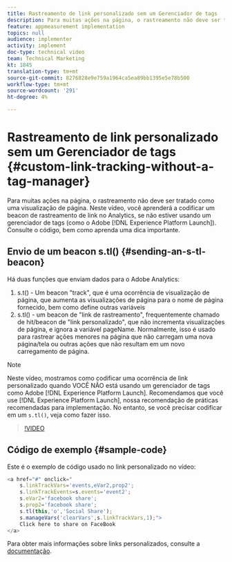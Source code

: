 ```yaml
---
title: Rastreamento de link personalizado sem um Gerenciador de tags
description: Para muitas ações na página, o rastreamento não deve ser tratado como uma visualização de página. Neste vídeo, você aprenderá a codificar um beacon de rastreamento de link no Analytics, se não estiver usando um gerenciador de tags (como o Experience Platform Launch). Consulte o código, bem como aprenda uma dica importante.
feature: appmeasurement implementation
topics: null
audience: implementer
activity: implement
doc-type: technical video
team: Technical Marketing
kt: 1845
translation-type: tm+mt
source-git-commit: 8276828e9e759a1964ca5ea89bb1395e5e78b500
workflow-type: tm+mt
source-wordcount: '291'
ht-degree: 4%

---
```



# Rastreamento de link personalizado sem um Gerenciador de tags {#custom-link-tracking-without-a-tag-manager}

Para muitas ações na página, o rastreamento não deve ser tratado como uma visualização de página. Neste vídeo, você aprenderá a codificar um beacon de rastreamento de link no Analytics, se não estiver usando um gerenciador de tags (como o Adobe [!DNL Experience Platform Launch]). Consulte o código, bem como aprenda uma dica importante.

## Envio de um beacon s.tl() {#sending-an-s-tl-beacon}

Há duas funções que enviam dados para o Adobe Analytics:

1. s.t() - Um beacon &quot;track&quot;, que é uma ocorrência de visualização de página, que aumenta as visualizações de página para o nome de página fornecido, bem como define outras variáveis
1. s.tl() - um beacon de &quot;link de rastreamento&quot;, frequentemente chamado de hit/beacon de &quot;link personalizado&quot;, que não incrementa visualizações de página, e ignora a variável pageName. Normalmente, isso é usado para rastrear ações menores na página que não carregam uma nova página/tela ou outras ações que não resultam em um novo carregamento de página.

>[!NOTE]
>
>Neste vídeo, mostramos como codificar uma ocorrência de link personalizado quando VOCÊ NÃO está usando um gerenciador de tags como Adobe [!DNL Experience Platform Launch]. Recomendamos que você use [!DNL Experience Platform Launch], nossa recomendação de práticas recomendadas para implementação. No entanto, se você precisar codificar em um `s.tl()`, veja como fazer isso.

>[!VIDEO](https://video.tv.adobe.com/v/25832/?quality=12)

## Código de exemplo {#sample-code}

Este é o exemplo de código usado no link personalizado no vídeo:

```JavaScript
<a href="#" onclick="
    s.linkTrackVars='events,eVar2,prop2';
    s.linkTrackEvents=s.events='event2';
    s.eVar2='facebook share';
    s.prop2='facebook share';
    s.tl(this,'o','Social Share');
    s.manageVars('clearVars',s.linkTrackVars,1);">
    Click here to share on FaceBook
</a>
```

Para obter mais informações sobre links personalizados, consulte a [documentação](https://marketing.adobe.com/resources/help/pt_BR/sc/implement/function_tl.html).